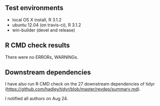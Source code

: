 ## Test environments
* local OS X install, R 3.1.2
* ubuntu 12.04 (on travis-ci), R 3.1.2
* win-builder (devel and release)

## R CMD check results
There were no ERRORs, WARNINGs.

## Downstream dependencies
I have also run R CMD check on the 27 downstream dependencies of tidyr 
(https://github.com/hadley/tidyr/blob/master/revdep/summary.md). 

I notified all authors on Aug 24.
